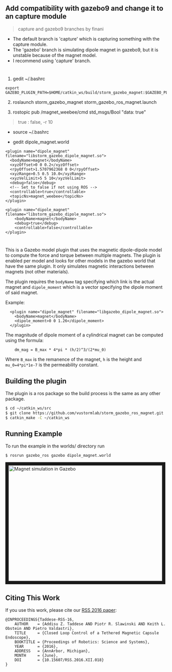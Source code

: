 ## Add compatibility with gazebo9 and change it to an capture module
> capture and gazebo9 branches by finani
- The default branch is 'capture' which is capturing something with the capture module.
- The 'gazebo' branch is simulating dipole magnet in gazebo9, but it is unstable because of the magnet model.
- I recommend using 'capture' branch.

#

1. gedit ~/.bashrc
```
export GAZEBO_PLUGIN_PATH=$HOME/catkin_ws/build/storm_gazebo_magnet:$GAZEBO_PLUGIN_PATH
```
2. roslaunch storm_gazebo_magnet storm_gazebo_ros_magnet.launch

3. rostopic pub /magnet_weebee/cmd std_msgs/Bool "data: true"
> true : false, -r 10

- source ~/.bashrc

- gedit dipole_magnet.world
```
<plugin name="dipole_magnet" filename="libstorm_gazebo_dipole_magnet.so">
  <bodyName>magnet</bodyName>
  <xyzOffset>0 0 0.2</xyzOffset>
  <rpyOffset>1.5707962368 0 0</rpyOffset>
  <xyzRange>0.5 0.5 10.0</xyzRange>
  <xyzVelLimit>5 5 10</xyzVelLimit>
  <debug>false</debug>
  <!-- Set to false if not using ROS -->
  <controllable>true</controllable>
  <topicNs>magnet_weebee</topicNs>
</plugin>

<plugin name="dipole_magnet" filename="libstorm_gazebo_dipole_magnet.so">
    <bodyName>magnet</bodyName>
    <debug>true</debug>
    <controllable>false</controllable>
</plugin>
```

#

This is a Gazebo model plugin that uses the magnetic dipole-dipole model to compute the force and torque between multiple magnets. The plugin is enabled per model and looks for other models in the gazebo world that have the same plugin. It only simulates magnetic interactions between magnets (not other materials).

The plugin requires the `bodyName` tag specifying which link is the actual magnet and `dipole_moment` which is a vector specifying the dipole moment of said magnet.

Example:

      <plugin name="dipole_magnet" filename="libgazebo_dipole_magnet.so">
        <bodyName>magnet</bodyName>
        <dipole_moment>0 0 1.26</dipole_moment>
      </plugin>

The magnitude of dipole moment of a cylindrical magnet can be computed using the formula:

        dm_mag = B_max * 4*pi * (h/2)^3/(2*mu_0) 

Where `B_max` is the remanence of the magnet, `h` is the height and `mu_0=4*pi*1e-7` is the permeability constant.


## Building the plugin

The plugin is a ros package so the build process is the same as any other package.

```bash
$ cd ~/catkin_ws/src
$ git clone https://github.com/vustormlab/storm_gazebo_ros_magnet.git
$ catkin_make -C ~/catkin_ws
```

## Running Example

To run the example in the worlds/ directory run

```
$ rosrun gazebo_ros gazebo dipole_magnet.world
```

<a href="http://www.youtube.com/watch?feature=player_embedded&v=Lw2KfwgySWI" target="_blank"><img src="http://img.youtube.com/vi/Lw2KfwgySWI/0.jpg" 
alt="Magnet simulation in Gazebo" width="480" height="360" border="10" /></a>

## Citing This Work

If you use this work, please cite our [RSS 2016 paper](http://www.roboticsproceedings.org/rss12/p18.html):

```
@INPROCEEDINGS{Taddese-RSS-16, 
    AUTHOR    = {Addisu Z. Taddese AND Piotr R. Slawinski AND Keith L. Obstein AND Pietro Valdastri}, 
    TITLE     = {Closed Loop Control of a Tethered Magnetic Capsule Endoscope}, 
    BOOKTITLE = {Proceedings of Robotics: Science and Systems}, 
    YEAR      = {2016}, 
    ADDRESS   = {AnnArbor, Michigan}, 
    MONTH     = {June}, 
    DOI       = {10.15607/RSS.2016.XII.018} 
} 
```
